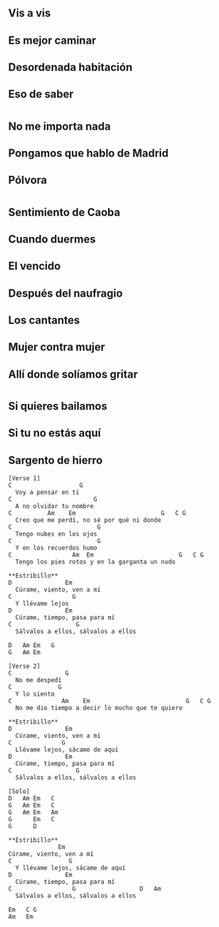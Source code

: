 
#

## Vis a vis

## Es mejor caminar

## Desordenada habitación

## Eso de saber

#

#
#
#

#
#
## No me importa nada

## Pongamos que hablo de Madrid

## Pólvora

#

## Sentimiento de Caoba

## Cuando duermes

## El vencido

## Después del naufragio

## Los cantantes

## Mujer contra mujer

## Allí donde solíamos gritar

#

## Si quieres bailamos

## Si tu no estás aquí

## Sargento de hierro

```
[Verse 1]
C                   G
  Voy a pensar en ti
C                       G
  A no olvidar tu nombre
C          Am    Em                        G   C G
  Creo que me perdí, no sé por qué ni donde
C                        G
  Tengo nubes en los ojos
C                        G
  Y en los recuerdos humo
C                 Am  Em                        G   C G
  Tengo los pies rotos y en la garganta un nudo

**Estribillo**
D               Em
  Cúrame, viento, ven a mí
C                 G
  Y llévame lejos
D               Em
  Cúrame, tiempo, pasa para mí
C                  G
  Sálvalos a ellos, sálvalos a ellos

D   Am Em   G
G   Am Em

[Verse 2]
C               G
  No me despedí
C             G
  Y lo siento
C              Am    Em                           G   C G
  No me dio tiempo a decir lo mucho que te quiero

**Estribillo**
D               Em
  Cúrame, viento, ven a mí
C              G
  Llévame lejos, sácame de aquí
D               Em
  Cúrame, tiempo, pasa para mí
C                  G
  Sálvalos a ellos, sálvalos a ellos

[Solo]
D   Am Em   C
G   Am Em   C
G   Am Em   Am
G      Em   C
G      D

**Estribillo**
              Em
Cúrame, viento, ven a mí
C                G
  Y llévame lejos, sácame de aquí
D               Em
  Cúrame, tiempo, pasa para mí
C                 G                  D   Am
  Sálvalos a ellos, sálvalos a ellos

Em   C G
Am   Em
```

#